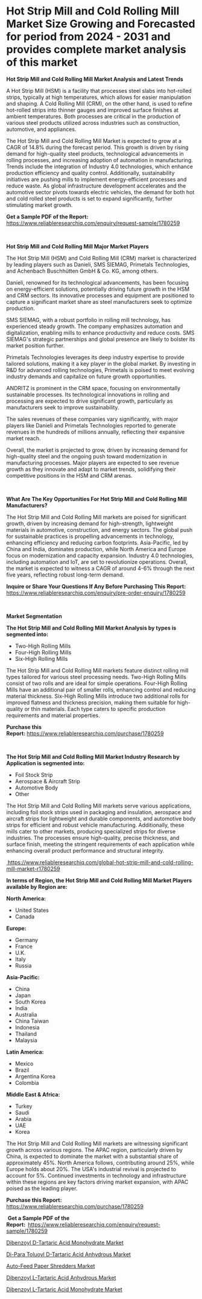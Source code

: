 <p><h1>Hot Strip Mill and Cold Rolling Mill Market Size Growing and Forecasted for period from 2024 - 2031 and provides complete market analysis of this market</h1></p><p><strong>Hot Strip Mill and Cold Rolling Mill Market Analysis and Latest Trends</strong></p>
<p><p>A Hot Strip Mill (HSM) is a facility that processes steel slabs into hot-rolled strips, typically at high temperatures, which allows for easier manipulation and shaping. A Cold Rolling Mill (CRM), on the other hand, is used to refine hot-rolled strips into thinner gauges and improved surface finishes at ambient temperatures. Both processes are critical in the production of various steel products utilized across industries such as construction, automotive, and appliances.</p><p>The Hot Strip Mill and Cold Rolling Mill Market is expected to grow at a CAGR of 14.8% during the forecast period. This growth is driven by rising demand for high-quality steel products, technological advancements in rolling processes, and increasing adoption of automation in manufacturing. Trends include the integration of Industry 4.0 technologies, which enhance production efficiency and quality control. Additionally, sustainability initiatives are pushing mills to implement energy-efficient processes and reduce waste. As global infrastructure development accelerates and the automotive sector pivots towards electric vehicles, the demand for both hot and cold rolled steel products is set to expand significantly, further stimulating market growth.</p></p>
<p><strong>Get a Sample PDF of the Report:&nbsp;</strong> <a href="https://www.reliableresearchiq.com/enquiry/request-sample/1780259?utm_campaign=1546&utm_medium=2&utm_source=Github&utm_content=ia&utm_term=13102024&utm_id=hot-strip-mill-and-cold-rolling-mill">https://www.reliableresearchiq.com/enquiry/request-sample/1780259</a></p>
<p>&nbsp;</p>
<p><strong>Hot Strip Mill and Cold Rolling Mill Major Market Players</strong></p>
<p><p>The Hot Strip Mill (HSM) and Cold Rolling Mill (CRM) market is characterized by leading players such as Danieli, SMS SIEMAG, Primetals Technologies, and Achenbach Buschhütten GmbH & Co. KG, among others. </p><p>Danieli, renowned for its technological advancements, has been focusing on energy-efficient solutions, potentially driving future growth in the HSM and CRM sectors. Its innovative processes and equipment are positioned to capture a significant market share as steel manufacturers seek to optimize production.</p><p>SMS SIEMAG, with a robust portfolio in rolling mill technology, has experienced steady growth. The company emphasizes automation and digitalization, enabling mills to enhance productivity and reduce costs. SMS SIEMAG's strategic partnerships and global presence are likely to bolster its market position further.</p><p>Primetals Technologies leverages its deep industry expertise to provide tailored solutions, making it a key player in the global market. By investing in R&D for advanced rolling technologies, Primetals is poised to meet evolving industry demands and capitalize on future growth opportunities.</p><p>ANDRITZ is prominent in the CRM space, focusing on environmentally sustainable processes. Its technological innovations in rolling and processing are expected to drive significant growth, particularly as manufacturers seek to improve sustainability.</p><p>The sales revenues of these companies vary significantly, with major players like Danieli and Primetals Technologies reported to generate revenues in the hundreds of millions annually, reflecting their expansive market reach. </p><p>Overall, the market is projected to grow, driven by increasing demand for high-quality steel and the ongoing push toward modernization in manufacturing processes. Major players are expected to see revenue growth as they innovate and adapt to market trends, solidifying their competitive positions in the HSM and CRM arenas.</p></p>
<p>&nbsp;</p>
<p><strong>What Are The Key Opportunities For Hot Strip Mill and Cold Rolling Mill Manufacturers?</strong></p>
<p><p>The Hot Strip Mill and Cold Rolling Mill markets are poised for significant growth, driven by increasing demand for high-strength, lightweight materials in automotive, construction, and energy sectors. The global push for sustainable practices is propelling advancements in technology, enhancing efficiency and reducing carbon footprints. Asia-Pacific, led by China and India, dominates production, while North America and Europe focus on modernization and capacity expansion. Industry 4.0 technologies, including automation and IoT, are set to revolutionize operations. Overall, the market is expected to witness a CAGR of around 4-6% through the next five years, reflecting robust long-term demand.</p></p>
<p><strong>Inquire or Share Your Questions If Any Before Purchasing This Report:</strong> <a href="https://www.reliableresearchiq.com/enquiry/pre-order-enquiry/1780259?utm_campaign=1546&utm_medium=2&utm_source=Github&utm_content=ia&utm_term=13102024&utm_id=hot-strip-mill-and-cold-rolling-mill">https://www.reliableresearchiq.com/enquiry/pre-order-enquiry/1780259</a></p>
<p>&nbsp;</p>
<p><strong>Market Segmentation</strong></p>
<p><strong>The Hot Strip Mill and Cold Rolling Mill Market Analysis by types is segmented into:</strong></p>
<p><ul><li>Two-High Rolling Mills</li><li>Four-High Rolling Mills</li><li>Six-High Rolling Mills</li></ul></p>
<p><p>The Hot Strip Mill and Cold Rolling Mill markets feature distinct rolling mill types tailored for various steel processing needs. Two-High Rolling Mills consist of two rolls and are ideal for simple operations. Four-High Rolling Mills have an additional pair of smaller rolls, enhancing control and reducing material thickness. Six-High Rolling Mills introduce two additional rolls for improved flatness and thickness precision, making them suitable for high-quality or thin materials. Each type caters to specific production requirements and material properties.</p></p>
<p><strong>Purchase this Report:&nbsp;</strong><a href="https://www.reliableresearchiq.com/purchase/1780259?utm_campaign=1546&utm_medium=2&utm_source=Github&utm_content=ia&utm_term=13102024&utm_id=hot-strip-mill-and-cold-rolling-mill">https://www.reliableresearchiq.com/purchase/1780259</a></p>
<p>&nbsp;</p>
<p><strong>The Hot Strip Mill and Cold Rolling Mill Market Industry Research by Application is segmented into:</strong></p>
<p><ul><li>Foil Stock Strip</li><li>Aerospace & Aircraft Strip</li><li>Automotive Body</li><li>Other</li></ul></p>
<p><p>The Hot Strip Mill and Cold Rolling Mill markets serve various applications, including foil stock strips used in packaging and insulation, aerospace and aircraft strips for lightweight and durable components, and automotive body strips for efficient and robust vehicle manufacturing. Additionally, these mills cater to other markets, producing specialized strips for diverse industries. The processes ensure high-quality, precise thickness, and surface finish, meeting the stringent requirements of each application while enhancing overall product performance and structural integrity.</p></p>
<p><a href="https://www.reliableresearchiq.com/global-hot-strip-mill-and-cold-rolling-mill-market-r1780259?utm_campaign=1546&utm_medium=2&utm_source=Github&utm_content=ia&utm_term=13102024&utm_id=hot-strip-mill-and-cold-rolling-mill">&nbsp;https://www.reliableresearchiq.com/global-hot-strip-mill-and-cold-rolling-mill-market-r1780259</a></p>
<p><strong>In terms of Region, the Hot Strip Mill and Cold Rolling Mill Market Players available by Region are:</strong></p>
<p>
    <p> <strong> North America: </strong>
        <ul>
            <li>United States</li>
            <li>Canada</li>
        </ul>
        </p> 
    <p> <strong> Europe: </strong>
        <ul>
            <li>Germany</li>
            <li>France</li>
            <li>U.K.</li>
            <li>Italy</li>
            <li>Russia</li>
        </ul>
        </p> 
    <p> <strong> Asia-Pacific: </strong>
        <ul>
            <li>China</li>
            <li>Japan</li>
            <li>South Korea</li>
            <li>India</li>
            <li>Australia</li>
            <li>China Taiwan</li>
            <li>Indonesia</li>
            <li>Thailand</li>
            <li>Malaysia</li>
        </ul>
        </p> 
    <p> <strong> Latin America: </strong>
        <ul>
            <li>Mexico</li>
            <li>Brazil</li>
            <li>Argentina Korea</li>
            <li>Colombia</li>
        </ul>
        </p> 
    <p> <strong> Middle East & Africa: </strong>
        <ul>
            <li>Turkey</li>
            <li>Saudi</li>
            <li>Arabia</li>
            <li>UAE</li>
            <li>Korea</li>
        </ul>
    </p>
    </p>
<p><p>The Hot Strip Mill and Cold Rolling Mill markets are witnessing significant growth across various regions. The APAC region, particularly driven by China, is expected to dominate the market with a substantial share of approximately 45%. North America follows, contributing around 25%, while Europe holds about 20%. The USA's industrial revival is projected to account for 5%. Continued investments in technology and infrastructure within these regions are key factors driving market expansion, with APAC poised as the leading player.</p></p>
<p><strong>Purchase this Report: </strong><a href="https://www.reliableresearchiq.com/purchase/1780259?utm_campaign=1546&utm_medium=2&utm_source=Github&utm_content=ia&utm_term=13102024&utm_id=hot-strip-mill-and-cold-rolling-mill">https://www.reliableresearchiq.com/purchase/1780259</a></p>
<p>&nbsp;<strong>Get a Sample PDF of the Report:&nbsp;&nbsp;</strong><a href="https://www.reliableresearchiq.com/enquiry/request-sample/1780259?utm_campaign=1546&utm_medium=2&utm_source=Github&utm_content=ia&utm_term=13102024&utm_id=hot-strip-mill-and-cold-rolling-mill">https://www.reliableresearchiq.com/enquiry/request-sample/1780259</a></p>
<p><strong></strong></p>
<p><p><a href="https://www.linkedin.com/pulse/navigating-dibenzoyl-d-tartaric-acid-monohydrate-market-expert-qs6le?utm_campaign=1546&utm_medium=2&utm_source=Github&utm_content=ia&utm_term=13102024&utm_id=hot-strip-mill-and-cold-rolling-mill">Dibenzoyl D-Tartaric Acid Monohydrate Market</a></p><p><a href="https://www.linkedin.com/pulse/exploring-di-para-toluoyl-d-tartaric-acid-anhydrous-market-dynamics-xhrjc?utm_campaign=1546&utm_medium=2&utm_source=Github&utm_content=ia&utm_term=13102024&utm_id=hot-strip-mill-and-cold-rolling-mill">Di-Para Toluoyl D-Tartaric Acid Anhydrous Market</a></p><p><a href="https://github.com/NargisHussain432/Market-Research-Report-List-1/blob/main/auto-feed-paper-shredders-market.md?utm_campaign=1546&utm_medium=2&utm_source=Github&utm_content=ia&utm_term=13102024&utm_id=hot-strip-mill-and-cold-rolling-mill">Auto-Feed Paper Shredders Market</a></p><p><a href="https://www.linkedin.com/pulse/dibenzoyl-l-tartaric-acid-anhydrous-market-trends-insights-type-uxyje?utm_campaign=1546&utm_medium=2&utm_source=Github&utm_content=ia&utm_term=13102024&utm_id=hot-strip-mill-and-cold-rolling-mill">Dibenzoyl L-Tartaric Acid Anhydrous Market</a></p><p><a href="https://www.linkedin.com/pulse/dibenzoyl-l-tartaric-acid-monohydrate-market-size-share-trends-ykkxe?utm_campaign=1546&utm_medium=2&utm_source=Github&utm_content=ia&utm_term=13102024&utm_id=hot-strip-mill-and-cold-rolling-mill">Dibenzoyl L-Tartaric Acid Monohydrate Market</a></p></p>